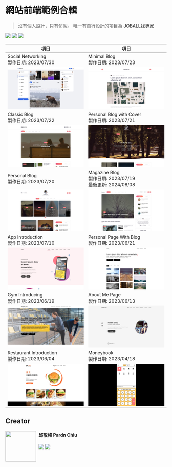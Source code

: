 
# 網站前端範例合輯

> 沒有個人設計，只有仿製。
> 唯一有自行設計的項目為 [JOBALL找專家](https://joball.tw)

![](https://img.shields.io/github/repo-size/pardnchiu/web-template?label=size&color=bb4444) ![](https://img.shields.io/github/license/pardnchiu/web-template?label=license&color=44bb44) ![](https://img.shields.io/badge/creator-邱敬幃-4444bb)

| 項目 | 項目 |
| - | - |
| Social Networking<br>製作日期: 2023/07/30 | Minimal Blog<br>製作日期: 2023/07/23 |
| [![](./image/20230730.jpg)](https://pardnchiu.github.io/web-template/target/20230730) | [![](./image/20230723.jpg)](https://pardnchiu.github.io/web-template/target/20230723) |
| Classic Blog<br>製作日期: 2023/07/22 | Personal Blog with Cover<br>製作日期: 2023/07/21 |
| [![](./image/20230722.jpg)](https://pardnchiu.github.io/web-template/target/20230722) | [![](./image/20230721.jpg)](https://pardnchiu.github.io/web-template/target/20230721) |
| Personal Blog<br>製作日期: 2023/07/20 | Magazine Blog<br>製作日期: 2023/07/19<br>最後更新: 2024/08/08
| [![](./image/20230720.jpg)](https://pardnchiu.github.io/web-template/target/20230720) | [![](./image/20230719.jpg)](https://pardnchiu.github.io/web-template/target/20230719) |
| App Introduction<br>製作日期: 2023/07/10 |  Personal Page With Blog<br>製作日期: 2023/06/21 |
| [![](./image/20230710.jpg)](https://pardnchiu.github.io/web-template/target/20230710) |  [![](./image/20230621.jpg)](https://pardnchiu.github.io/web-template/target/20230621) | 
| Gym Introducing<br>製作日期: 2023/06/19 | About Me Page<br>製作日期: 2023/06/13 |
| [![](./image/20230619.jpg)](https://pardnchiu.github.io/web-template/target/20230619) | [![](./image/20230613.jpg)](https://pardnchiu.github.io/web-template/target/20230613) |
| Restaurant Introduction<br>製作日期: 2023/06/04 | Moneybook<br>製作日期: 2023/04/18 |
| [![](./image/20230604.jpg)](https://pardnchiu.github.io/web-template/target/20230604) | [![](./image/20230418.jpg)](https://pardnchiu.github.io/web-template/target/20230418) |

## Creator

<img src="https://avatars.githubusercontent.com/u/25631760" align="left" style="float: left; margin-right: 0.5rem; width: 96px; height: 96px;" />

<h4 style="padding-top: 0">邱敬幃 Pardn Chiu</h4>

[![](https://pardn.io/image/mail.svg)](mailto:dev@pardn.io) [![](https://skillicons.dev/icons?i=linkedin)](https://linkedin.com/in/pardnchiu) 